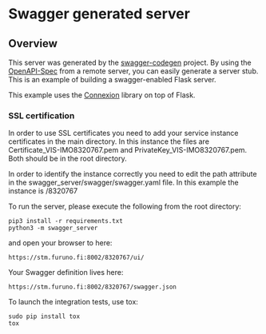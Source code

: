 # Swagger generated server

## Overview
This server was generated by the [swagger-codegen](https://github.com/swagger-api/swagger-codegen) project. By using the
[OpenAPI-Spec](https://github.com/swagger-api/swagger-core/wiki) from a remote server, you can easily generate a server stub.  This
is an example of building a swagger-enabled Flask server.

This example uses the [Connexion](https://github.com/zalando/connexion) library on top of Flask.

### SSL certification

In order to use SSL certificates you need to add your service instance certificates in the main directory. In this instance the files are Certificate_VIS-IMO8320767.pem and PrivateKey_VIS-IMO8320767.pem. Both should be in the root directory.

In order to identify the instance correctly you need to edit the path attribute in the swagger_server/swagger/swagger.yaml file. In this example the instance is /8320767

To run the server, please execute the following from the root directory:

```
pip3 install -r requirements.txt
python3 -m swagger_server
```

and open your browser to here:

```
https://stm.furuno.fi:8002/8320767/ui/
```

Your Swagger definition lives here:

```
https://stm.furuno.fi:8002/8320767/swagger.json
```

To launch the integration tests, use tox:
```
sudo pip install tox
tox
```
